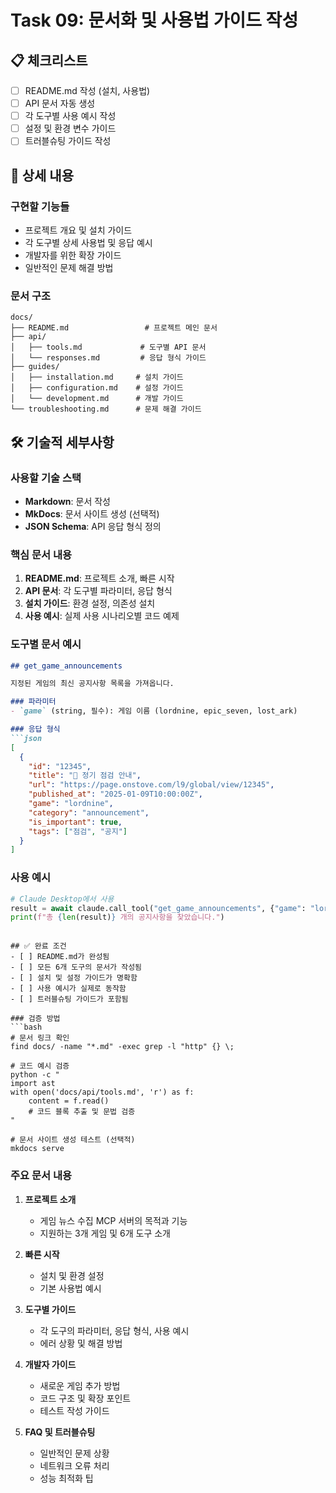# Task 09: 문서화 및 사용법 가이드 작성

## 📋 체크리스트
- [ ] README.md 작성 (설치, 사용법)
- [ ] API 문서 자동 생성
- [ ] 각 도구별 사용 예시 작성
- [ ] 설정 및 환경 변수 가이드
- [ ] 트러블슈팅 가이드 작성

## 📝 상세 내용
### 구현할 기능들
- 프로젝트 개요 및 설치 가이드
- 각 도구별 상세 사용법 및 응답 예시
- 개발자를 위한 확장 가이드
- 일반적인 문제 해결 방법

### 문서 구조
```
docs/
├── README.md                 # 프로젝트 메인 문서
├── api/
│   ├── tools.md             # 도구별 API 문서
│   └── responses.md         # 응답 형식 가이드
├── guides/
│   ├── installation.md     # 설치 가이드
│   ├── configuration.md    # 설정 가이드
│   └── development.md      # 개발 가이드
└── troubleshooting.md      # 문제 해결 가이드
```

## 🛠️ 기술적 세부사항
### 사용할 기술 스택
- **Markdown**: 문서 작성
- **MkDocs**: 문서 사이트 생성 (선택적)
- **JSON Schema**: API 응답 형식 정의

### 핵심 문서 내용
1. **README.md**: 프로젝트 소개, 빠른 시작
2. **API 문서**: 각 도구별 파라미터, 응답 형식
3. **설치 가이드**: 환경 설정, 의존성 설치
4. **사용 예시**: 실제 사용 시나리오별 코드 예제

### 도구별 문서 예시
```markdown
## get_game_announcements

지정된 게임의 최신 공지사항 목록을 가져옵니다.

### 파라미터
- `game` (string, 필수): 게임 이름 (lordnine, epic_seven, lost_ark)

### 응답 형식
```json
[
  {
    "id": "12345",
    "title": "📌 정기 점검 안내",
    "url": "https://page.onstove.com/l9/global/view/12345",
    "published_at": "2025-01-09T10:00:00Z",
    "game": "lordnine",
    "category": "announcement",
    "is_important": true,
    "tags": ["점검", "공지"]
  }
]
```

### 사용 예시
```python
# Claude Desktop에서 사용
result = await claude.call_tool("get_game_announcements", {"game": "lordnine"})
print(f"총 {len(result)} 개의 공지사항을 찾았습니다.")
```
```

## ✅ 완료 조건
- [ ] README.md가 완성됨
- [ ] 모든 6개 도구의 문서가 작성됨
- [ ] 설치 및 설정 가이드가 명확함
- [ ] 사용 예시가 실제로 동작함
- [ ] 트러블슈팅 가이드가 포함됨

### 검증 방법
```bash
# 문서 링크 확인
find docs/ -name "*.md" -exec grep -l "http" {} \;

# 코드 예시 검증
python -c "
import ast
with open('docs/api/tools.md', 'r') as f:
    content = f.read()
    # 코드 블록 추출 및 문법 검증
"

# 문서 사이트 생성 테스트 (선택적)
mkdocs serve
```

### 주요 문서 내용
1. **프로젝트 소개**
   - 게임 뉴스 수집 MCP 서버의 목적과 기능
   - 지원하는 3개 게임 및 6개 도구 소개

2. **빠른 시작**
   - 설치 및 환경 설정
   - 기본 사용법 예시

3. **도구별 가이드**
   - 각 도구의 파라미터, 응답 형식, 사용 예시
   - 에러 상황 및 해결 방법

4. **개발자 가이드**
   - 새로운 게임 추가 방법
   - 코드 구조 및 확장 포인트
   - 테스트 작성 가이드

5. **FAQ 및 트러블슈팅**
   - 일반적인 문제 상황
   - 네트워크 오류 처리
   - 성능 최적화 팁